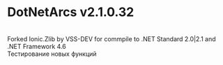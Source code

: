# DotNetArcs v2.1.0.32
<br>
Forked Ionic.Zlib by VSS-DEV for commpile to .NET Standard 2.0|2.1 and .NET Framework 4.6
<br>
Тестирование новых функций
